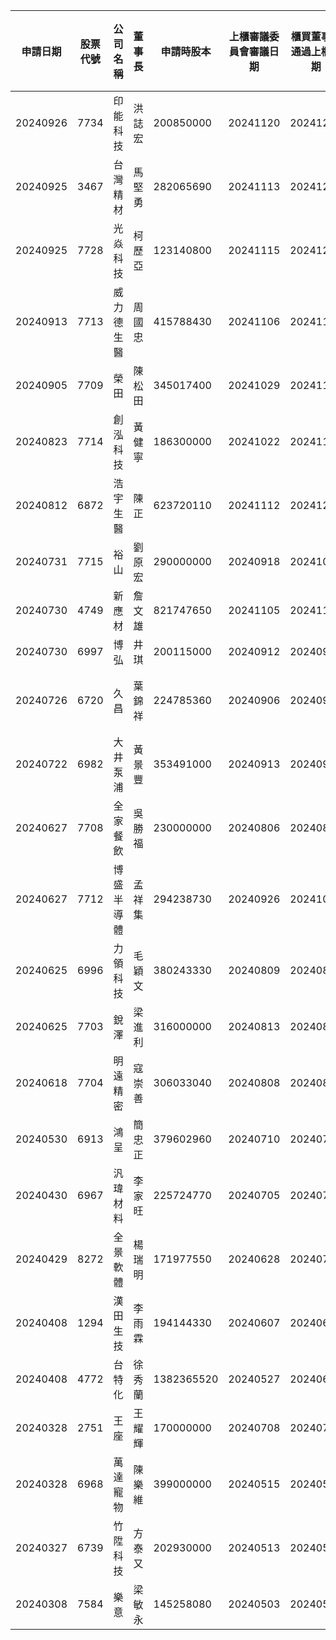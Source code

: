 | 申請日期     | 股票代號 | 公司名稱  | 董事長 | 申請時股本      | 上櫃審議委員會審議日期 | 櫃買董事會通過上櫃日期 | 櫃買同意上櫃契約日期或證期局核准上櫃契約日期 | 股票上櫃買賣日期 | 主辦承銷商 | 承銷價    | 備註   |
| -------- | ---- | ----- | --- | ---------- | ----------- | ----------- | ---------------------- | -------- | ----- | ------ | ---- |
| 20240926 | 7734 | 印能科技  | 洪誌宏 | 200850000  | 20241120    | 20241204    |                        |          | 台新    |        |      |
| 20240925 | 3467 | 台灣精材  | 馬堅勇 | 282065690  | 20241113    | 20241204    |                        |          | 元大    |        |      |
| 20240925 | 7728 | 光焱科技  | 柯歷亞 | 123140800  | 20241115    | 20241204    |                        |          | 台新    |        |      |
| 20240913 | 7713 | 威力德生醫 | 周國忠 | 415788430  | 20241106    | 20241129    | 20241204               |          | 台新    |        |      |
| 20240905 | 7709 | 榮田    | 陳松田 | 345017400  | 20241029    | 20241129    | 20241204               |          | 台新    |        |      |
| 20240823 | 7714 | 創泓科技  | 黃健寧 | 186300000  | 20241022    | 20241129    | 20241204               |          | 中國信託  |        |      |
| 20240812 | 6872 | 浩宇生醫  | 陳正  | 623720110  | 20241112    | 20241204    |                        |          | 元富    |        | 科技事業 |
| 20240731 | 7715 | 裕山    | 劉原宏 | 290000000  | 20240918    | 20241025    | 20241030               |          | 永豐金   |        |      |
| 20240730 | 4749 | 新應材   | 詹文雄 | 821747650  | 20241105    | 20241129    | 20241204               |          | 兆豐    |        |      |
| 20240730 | 6997 | 博弘    | 井琪  | 200115000  | 20240912    | 20240920    | 20240926               |          | 元大    |        |      |
| 20240726 | 6720 | 久昌    | 葉錦祥 | 224785360  | 20240906    | 20240920    | 20240926               | 20241204 | 中國信託  | 138    |      |
| 20240722 | 6982 | 大井泵浦  | 黃景豐 | 353491000  | 20240913    | 20240920    | 20240926               |          | 華南永昌  |        |      |
| 20240627 | 7708 | 全家餐飲  | 吳勝福 | 230000000  | 20240806    | 20240823    | 20240830               | 20241115 | 元大    | 72     |      |
| 20240627 | 7712 | 博盛半導體 | 孟祥集 | 294238730  | 20240926    | 20241025    | 20241030               |          | 兆豐    |        |      |
| 20240625 | 6996 | 力領科技  | 毛穎文 | 380243330  | 20240809    | 20240823    | 20240830               |          | 兆豐    |        |      |
| 20240625 | 7703 | 銳澤    | 梁進利 | 316000000  | 20240813    | 20240823    | 20240830               | 20241113 | 凱基    | 120    |      |
| 20240618 | 7704 | 明遠精密  | 寇崇善 | 306033040  | 20240808    | 20240823    | 20240830               |          | 凱基    |        |      |
| 20240530 | 6913 | 鴻呈    | 簡忠正 | 379602960  | 20240710    | 20240719    | 20240723               | 20241001 | 兆豐    | 100.73 |      |
| 20240430 | 6967 | 汎瑋材料  | 李家旺 | 225724770  | 20240705    | 20240719    | 20240723               | 20240925 | 凱基    | 50     |      |
| 20240429 | 8272 | 全景軟體  | 楊瑞明 | 171977550  | 20240628    | 20240719    | 20240723               | 20241023 | 富邦    | 59     |      |
| 20240408 | 1294 | 漢田生技  | 李雨霖 | 194144330  | 20240607    | 20240621    | 20240627               | 20240926 | 中國信託  | 118    |      |
| 20240408 | 4772 | 台特化   | 徐秀蘭 | 1382365520 | 20240527    | 20240621    | 20240627               | 20240920 | 元大    | 110    |      |
| 20240328 | 2751 | 王座    | 王耀輝 | 170000000  | 20240708    | 20240719    | 20240723               | 20240910 | 永豐金   | 70.8   |      |
| 20240328 | 6968 | 萬達寵物  | 陳樂維 | 399000000  | 20240515    | 20240524    | 20240528               | 20240814 | 福邦    | 68     |      |
| 20240327 | 6739 | 竹陞科技  | 方泰又 | 202930000  | 20240513    | 20240524    | 20240528               | 20240902 | 群益    | 75     |      |
| 20240308 | 7584 | 樂意    | 梁敏永 | 145258080  | 20240503    | 20240524    | 20240528               | 20240725 | 元富    | 75     |      |
